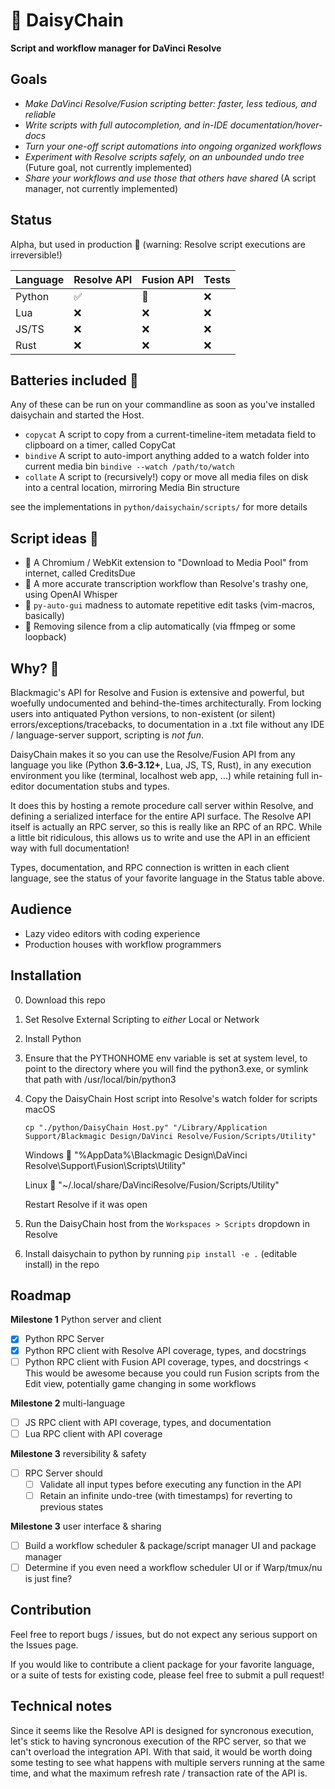 # 🌼 DaisyChain
__Script and workflow manager for DaVinci Resolve__


## Goals
- _Make DaVinci Resolve/Fusion scripting better: faster, less tedious, and reliable_
- _Write scripts with full autocompletion, and in-IDE documentation/hover-docs_
- _Turn your one-off script automations into ongoing organized workflows_
- _Experiment with Resolve scripts safely, on an unbounded undo tree_ (Future goal, not currently implemented)
- _Share your workflows and use those that others have shared_ (A script manager, not currently implemented)

## Status
Alpha, but used in production 🤞 
(warning: Resolve script executions are irreversible!)

|Language|Resolve API|Fusion API|Tests|
|--|--|--|--|
|Python| ✅ | 🚧 | ❌ |
|Lua | ❌ | ❌ | ❌ |
|JS/TS| ❌ | ❌ | ❌ |
|Rust| ❌ | ❌ | ❌ |

## Batteries included 🔋

Any of these can be run on your commandline as soon as you've installed daisychain and started the Host.
- `copycat` A script to copy from a current-timeline-item metadata field to clipboard on a timer, called CopyCat
- `bindive` A script to auto-import anything added to a watch folder into current media bin `bindive --watch /path/to/watch`
- `collate` A script to (recursively!) copy or move all media files on disk into a central location, mirroring Media Bin structure

see the implementations in `python/daisychain/scripts/` for more details

## Script ideas 💭

- 🚧 A Chromium / WebKit extension to "Download to Media Pool" from internet, called CreditsDue
- 🚧 A more accurate transcription workflow than Resolve's trashy one, using OpenAI Whisper
- 🚧 `py-auto-gui` madness to automate repetitive edit tasks (vim-macros, basically)
- 🚧 Removing silence from a clip automatically (via ffmpeg or some loopback)


## Why? 🤔
Blackmagic's API for Resolve and Fusion is extensive and powerful,
but woefully undocumented and behind-the-times architecturally.
From locking users into antiquated Python versions, to non-existent
(or silent) errors/exceptions/tracebacks, to documentation in a .txt
file without any IDE / language-server support, scripting is _not fun_.

DaisyChain makes it so you can use the Resolve/Fusion API
from any language you like (Python __3.6-3.12+__, Lua, JS, TS, Rust),
in any execution environment you like (terminal, localhost web app, ...)
while retaining full in-editor documentation stubs and types.

It does this by hosting a remote procedure call server within Resolve,
and defining a serialized interface for the entire API surface.
The Resolve API itself is actually an RPC server, so this is really
like an RPC of an RPC. While a little bit ridiculous, this allows us
to write and use the API in an efficient way with full documentation!

Types, documentation, and RPC connection is written in each client language,
see the status of your favorite language in the Status table above.

## Audience
- Lazy video editors with coding experience
- Production houses with workflow programmers

## Installation

0. Download this repo
1. Set Resolve External Scripting to *either* Local or Network
2. Install Python
3. Ensure that the PYTHONHOME env variable is set at system level,
    to point to the directory where you will find the python3.exe,
    or symlink that path with /usr/local/bin/python3
4. Copy the DaisyChain Host script into Resolve's watch folder for scripts
    macOS

    ```
    cp "./python/DaisyChain Host.py" "/Library/Application Support/Blackmagic Design/DaVinci Resolve/Fusion/Scripts/Utility"
    ```
    
    Windows
    📁 "%AppData%\\Blackmagic Design\\DaVinci Resolve\\Support\\Fusion\\Scripts\\Utility"

    Linux
    📁 "~/.local/share/DaVinciResolve/Fusion/Scripts/Utility"

    Restart Resolve if it was open
5. Run the DaisyChain host from the `Workspaces > Scripts` dropdown in Resolve
6. Install daisychain to python by running `pip install -e .` (editable install) in the repo

## Roadmap

__Milestone 1__ Python server and client
- [x] Python RPC Server
- [x] Python RPC client with Resolve API coverage, types, and docstrings
- [ ] Python RPC client with Fusion API coverage, types, and docstrings < This would be awesome because you could run Fusion scripts from the Edit view, potentially game changing in some workflows

__Milestone 2__ multi-language
- [ ] JS RPC client with API coverage, types, and documentation
- [ ] Lua RPC client with API coverage

__Milestone 3__ reversibility & safety
- [ ] RPC Server should
    - [ ] Validate all input types before executing any function in the API
    - [ ] Retain an infinite undo-tree (with timestamps) for reverting to previous states

__Milestone 3__ user interface & sharing 
- [ ] Build a workflow scheduler & package/script manager UI and package manager
- [ ] Determine if you even need a workflow scheduler UI or if Warp/tmux/nu is just fine?

## Contribution

Feel free to report bugs / issues, but do not expect any serious support on the Issues page.

If you would like to contribute a client package for your favorite language, or a suite of tests for existing code, please feel free to submit a pull request!


## Technical notes

Since it seems like the Resolve API is designed for syncronous execution, let's stick to
having syncronous execution of the RPC server, so that we can't overload the integration API. 
With that said, it would be worth doing some testing to see what happens with multiple servers
running at the same time, and what the maximum refresh rate / transaction rate of the API is.

